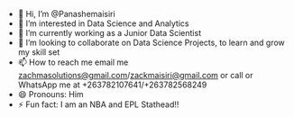 - 👋 Hi, I’m @Panashemaisiri
- 👀 I’m interested in Data Science and Analytics
- 🌱 I’m currently working as a Junior Data Scientist
- 💞️ I’m looking to collaborate on Data Science Projects, to learn and grow my skill set
- 📫 How to reach me email me zachmasolutions@gmail.com/zackmaisiri@gmail.com or call or WhatsApp me at +263782107641/+263782568249
- 😄 Pronouns: Him
- ⚡ Fun fact: I am an NBA and EPL Stathead!!

<!---
Panashemaisiri/Panashemaisiri is a ✨ special ✨ repository because its `README.md` (this file) appears on your GitHub profile.
You can click the Preview link to take a look at your changes.
--->
